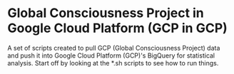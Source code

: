 # Global Consciousness Project in Google Cloud Platform (GCP in GCP)

A set of scripts created to pull GCP (Global Consciousness Project) data and push it into Google Cloud Platform (GCP)'s BigQuery for statistical analysis. Start off by looking at the *.sh scripts to see how to run things.
